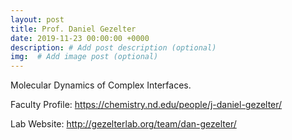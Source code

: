 ```yaml
---
layout: post
title: Prof. Daniel Gezelter
date: 2019-11-23 00:00:00 +0000
description: # Add post description (optional)
img:  # Add image post (optional)
---
```

Molecular Dynamics of Complex Interfaces.

Faculty Profile: https://chemistry.nd.edu/people/j-daniel-gezelter/

Lab Website: http://gezelterlab.org/team/dan-gezelter/